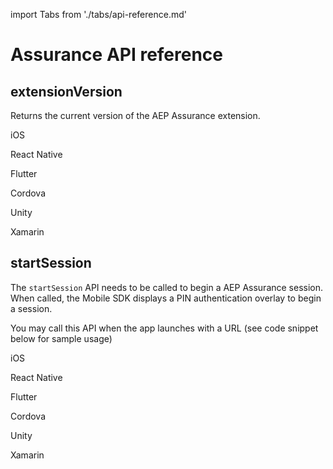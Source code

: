 import Tabs from './tabs/api-reference.md'

# Assurance API reference

## extensionVersion

Returns the current version of the AEP Assurance extension.

<TabsBlock orientation="horizontal" slots="heading, content" repeat="6"/>

iOS

<Tabs query="platform=ios&api=extension-version"/>

React Native

<Tabs query="platform=react-native&api=extension-version"/>

Flutter

<Tabs query="platform=flutter&api=extension-version"/>

Cordova

<Tabs query="platform=cordova&api=extension-version"/>

Unity

<Tabs query="platform=unity&api=extension-version"/>

Xamarin

<Tabs query="platform=xamarin&api=extension-version"/>

## startSession

The `startSession` API needs to be called to begin a AEP Assurance session. When called, the Mobile SDK displays a PIN authentication overlay to begin a session.

<InlineAlert variant="info" slots="text"/>

You may call this API when the app launches with a URL (see code snippet below for sample usage)

<TabsBlock orientation="horizontal" slots="heading, content" repeat="6"/>

iOS

<Tabs query="platform=ios&api=start-session"/>

React Native

<Tabs query="platform=react-native&api=start-session"/>

Flutter

<Tabs query="platform=flutter&api=start-session"/>

Cordova

<Tabs query="platform=cordova&api=start-session"/>

Unity

<Tabs query="platform=unity&api=start-session"/>

Xamarin

<Tabs query="platform=xamarin&api=start-session"/>
